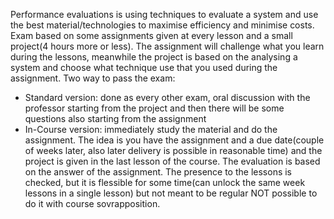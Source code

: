 Performance evaluations is using techniques to evaluate a system and use the best material/technologies to maximise efficiency and minimise costs.
Exam based on some assignments given at every lesson and a small project(4 hours more or less). The assignment will challenge what you learn during the lessons, meanwhile the project is based on the analysing a system and choose what technique use that you used during the assignment. Two way to pass the exam: 
- Standard version: done as every other exam, oral discussion with the professor starting from the project and then there will be some questions also starting from the assignment 
- In-Course version: immediately study the material and do the assignment. The idea is you have the assignment and a due date(couple of weeks later, also later delivery is possible in reasonable time) and the project is given in the last lesson of the course. The evaluation is based on the answer of the assignment. The presence to the lessons is checked, but it is flessible for some time(can unlock the same week lessons in a single lesson) but not meant to be regular NOT possible to do it with course sovrapposition. 